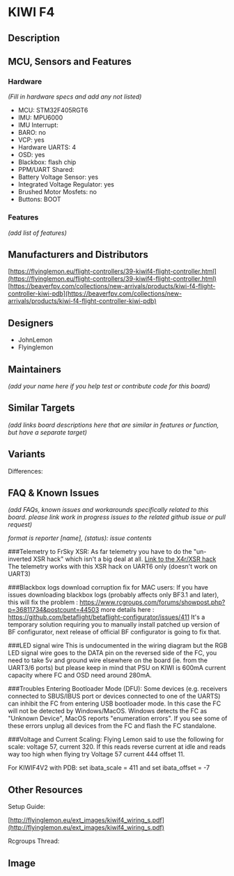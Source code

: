# KIWI F4

## Description

## MCU, Sensors and Features

### Hardware

_(Fill in hardware specs and add any not listed)_

- MCU: STM32F405RGT6
- IMU: MPU6000
- IMU Interrupt:
- BARO: no
- VCP: yes
- Hardware UARTS: 4
- OSD: yes
- Blackbox: flash chip
- PPM/UART Shared:
- Battery Voltage Sensor: yes
- Integrated Voltage Regulator: yes
- Brushed Motor Mosfets: no
- Buttons: BOOT

### Features

_(add list of features)_

## Manufacturers and Distributors

[https://flyinglemon.eu/flight-controllers/39-kiwif4-flight-controller.html](https://flyinglemon.eu/flight-controllers/39-kiwif4-flight-controller.html)
[https://beaverfpv.com/collections/new-arrivals/products/kiwi-f4-flight-controller-kiwi-pdb](https://beaverfpv.com/collections/new-arrivals/products/kiwi-f4-flight-controller-kiwi-pdb)

## Designers

- JohnLemon
- Flyinglemon

## Maintainers

_(add your name here if you help test or contribute code for this board)_

## Similar Targets

_(add links board descriptions here that are similar in features or function, but have a separate target)_

## Variants

Differences:

## FAQ & Known Issues

_(add FAQs, known issues and workarounds specifically related to this board. please link work in progress issues to the related github issue or pull request)_

_format is reporter [name], (status): issue contents_

###Telemetry to FrSky XSR:
As far telemetry you have to do the "un-inverted XSR hack" which isn't a big deal at all.
[Link to the X4r/XSR hack](https://blck.mn/2016/06/smartport-the-frsky-xsr-and-betaflight/)
The telemetry works with this XSR hack on UART6 only (doesn't work on UART3)

###Blackbox logs download corruption fix for MAC users:
If you have issues downloading blackbox logs (probably affects only BF3.1 and later), this will fix the problem :
https://www.rcgroups.com/forums/showpost.php?p=36811734&postcount=44503
more details here :
https://github.com/betaflight/betaflight-configurator/issues/411
It's a temporary solution requiring you to manually install patched up version of BF configurator, next release of official BF configurator is going to fix that.

###LED signal wire
This is undocumented in the wiring diagram but the RGB LED signal wire goes to the DATA pin on the reversed side of the FC, you need to take 5v and ground wire elsewhere on the board (ie. from the UART3/6 ports) but please keep in mind that PSU on KIWI is 600mA current capacity where FC and OSD need around 280mA.

###Troubles Entering Bootloader Mode (DFU):
Some devices (e.g. receivers connected to SBUS/IBUS port or devices connected to one of the UARTS) can inhibit the FC from entering USB bootloader mode. In this case the FC will not be detected by Windows/MacOS. Windows detects the FC as "Unknown Device", MacOS reports "enumeration errors". If you see some of these errors unplug all devices from the FC and flash the FC standalone.

###Voltage and Current Scaling:
Flying Lemon said to use the following for scale:
voltage 57, current 320. If this reads reverse current at idle and reads way too high when flying try Voltage 57 current 444 offset 11.

For KIWIF4V2 with PDB: set ibata_scale = 411 and set ibata_offset = -7

## Other Resources

Setup Guide:

[http://flyinglemon.eu/ext_images/kiwif4_wiring_s.pdf](http://flyinglemon.eu/ext_images/kiwif4_wiring_s.pdf)

Rcgroups Thread:

## Image
